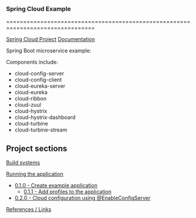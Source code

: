 ### Spring Cloud Example
================================================================================

[Spring Cloud Project](http://projects.spring.io/spring-cloud/)
[Documentation](http://cloud.spring.io/spring-cloud-static/Camden.SR3/)

Spring Boot microservice example:

Components include:
* cloud-config-server 
* cloud-config-client
* cloud-eureka-server
* cloud-eureka
* cloud-ribbon
* cloud-zuul
* cloud-hystrix
* cloud-hystrix-dashboard
* cloud-turbine
* cloud-turbine-stream


Project sections
--------------------------------------------------------------------------------

[Build systems](reference/BUILDING.md)

[Running the application](reference/RUNNING.md)

- [0.1.0 - Create example application](reference/EXAMPLE.md)
  - [0.1.1 - Add profiles to the application](reference/EXAMPLE.md)
- [0.2.0 - Cloud configuration using @EnableConfigServer](reference/CONFIGURATION.md)


[References / Links](reference/LINKS.md)
